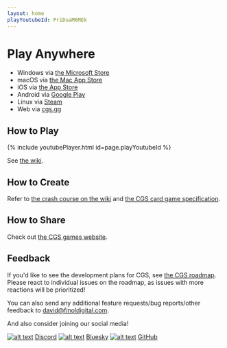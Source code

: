 ```yaml
---
layout: home
playYoutubeId: PriDuaM6MEk
---
```


# Play Anywhere
- Windows via [the Microsoft Store](https://apps.microsoft.com/detail/9n96n5s4w3j0)
- macOS via [the Mac App Store](https://apps.apple.com/us/app/card-game-simulator/id1398206553?ls=1&mt=12)
- iOS via [the App Store](https://apps.apple.com/us/app/card-game-simulator/id1392877362?ls=1)
- Android via [Google Play](https://play.google.com/store/apps/details?id=com.finoldigital.cardgamesim)
- Linux via [Steam](https://store.steampowered.com/app/1742850/Card_Game_Simulator/)
- Web via [cgs.gg](https://cgs.gg/)

## How to Play

{% include youtubePlayer.html id=page.playYoutubeId %}

See [the wiki](https://github.com/finol-digital/Card-Game-Simulator/wiki).

## How to Create

Refer to [the crash course on the wiki](https://github.com/finol-digital/Card-Game-Simulator/wiki/Crash-Course-into-Game-Development-with-CGS) and [the CGS card game specification](https://github.com/finol-digital/FinolDigital.Cgs.Json).

## How to Share

Check out [the CGS games website](https://cgs.games).

## Feedback

If you'd like to see the development plans for CGS, see [the CGS roadmap](https://github.com/orgs/finol-digital/projects/1/views/1). 
Please react to individual issues on the roadmap, as issues with more reactions will be prioritized!

You can also send any additional feature requests/bug reports/other feedback to <david@finoldigital.com>.

And also consider joining our social media!

[![alt text][1.1]][1] [Discord](https://www.cardgamesimulator.com/discord) 
[![alt text][2.1]][2] [Bluesky](https://www.cardgamesimulator.com/bluesky) 
[![alt text][3.1]][3] [GitHub](https://www.cardgamesimulator.com/github) 

[1.1]: https://wwww.cardgamesimulator.com/assets/img/Discord.png (discord icon with padding)
[2.1]: https://wwww.cardgamesimulator.com/assets/img/Bluesky.png (bluesky icon with padding)
[3.1]: https://wwww.cardgamesimulator.com/assets/img/GitHub.png (github icon with padding)

[1]: https://www.cardgamesimulator.com/discord
[2]: https://www.cardgamesimulator.com/bluesky
[3]: https://www.cardgamesimulator.com/github
